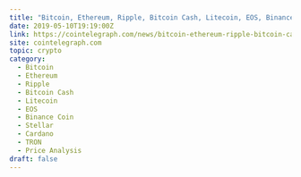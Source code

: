 ```yaml
---
title: "Bitcoin, Ethereum, Ripple, Bitcoin Cash, Litecoin, EOS, Binance Coin, Stellar, Cardano, TRON: Price Analysis May 10"
date: 2019-05-10T19:19:00Z
link: https://cointelegraph.com/news/bitcoin-ethereum-ripple-bitcoin-cash-litecoin-eos-binance-coin-stellar-cardano-tron-price-analysis-may-10?utm_medium=RSS&utm_source=hune
site: cointelegraph.com
topic: crypto
category:
  - Bitcoin
  - Ethereum
  - Ripple
  - Bitcoin Cash
  - Litecoin
  - EOS
  - Binance Coin
  - Stellar
  - Cardano
  - TRON
  - Price Analysis
draft: false
---
```

